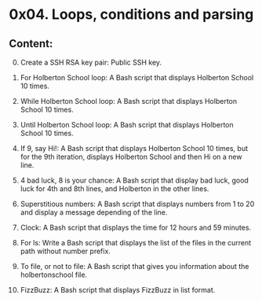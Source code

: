 # 0x04. Loops, conditions and parsing

## Content:

0. Create a SSH RSA key pair: Public SSH key.

1. For Holberton School loop: A Bash script that displays Holberton School 10 times.

2. While Holberton School loop: A Bash script that displays Holberton School 10 times.

3. Until Holberton School loop: A Bash script that displays Holberton School 10 times.

4. If 9, say Hi!: A Bash script that displays Holberton School 10 times, but for the 9th iteration, displays Holberton School and then Hi on a new line.

5. 4 bad luck, 8 is your chance: A Bash script that display bad luck, good luck for 4th and 8th lines, and Holberton in the other lines.

6. Superstitious numbers: A Bash script that displays numbers from 1 to 20 and display a message depending of the line.

7. Clock: A Bash script that displays the time for 12 hours and 59 minutes.

8. For ls: Write a Bash script that displays the list of the files in the current path without number prefix.

9. To file, or not to file: A Bash script that gives you information about the holbertonschool file.

10. FizzBuzz: A Bash script that displays FizzBuzz in list format.
